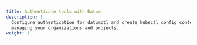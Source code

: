 ```yaml
---
title: Authenticate tools with Datum
description: |
  Configure authentication for datumctl and create kubectl config contexts for
  managing your organizations and projects.
weight: 1
---
```

